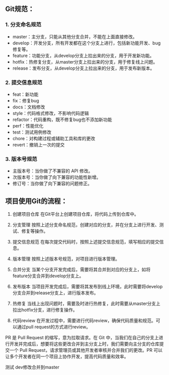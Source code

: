 ## Git规范：
### 1. 分支命名规范

- master：主分支，只能从其他分支合并，不能在上面直接修改。
- develop：开发分支，所有开发都在这个分支上进行，包括新功能开发、bug修复等。
- feature：功能分支，从develop分支上拉出来的分支，用于开发新功能。
- hotfix：热修复分支，从master分支上拉出来的分支，用于修复线上问题。
- release：发布分支，从develop分支上拉出来的分支，用于发布新版本。

### 2. 提交信息规范

- feat：新功能
- fix：修复bug
- docs：文档修改
- style：代码格式修改，不影响代码逻辑
- refactor：代码重构，既不修复bug也不添加新功能
- perf：性能优化
- test：测试用例修改
- chore：对构建过程或辅助工具和库的更改
- revert：撤销上一次的提交

### 3. 版本号规范

- 主版本号：当你做了不兼容的 API 修改。
- 次版本号：当你做了向下兼容的功能性新增。
- 修订号：当你做了向下兼容的问题修正。

## 项目使用Git的流程：

1. 创建项目仓库
在Git平台上创建项目仓库，将代码上传到仓库中。

2. 分支管理
按照上述分支命名规范，创建对应的分支，并在分支上进行开发、测试、修复等操作。

3. 提交信息规范
在每次提交代码时，按照上述提交信息规范，填写相应的提交信息。

4. 版本管理
按照上述版本号规范，对项目进行版本管理。

5. 合并分支
当某个分支开发完成后，需要将其合并到对应的分支上，如将feature分支合并到develop分支上。

6. 发布版本
当项目开发完成后，需要将其发布到线上环境，此时需要将develop分支合并到release分支上，进行版本发布。

7. 热修复
当线上出现问题时，需要及时进行热修复，此时需要从master分支上拉出hotfix分支，进行修复操作。

8. 代码review
在开发过程中，需要进行代码review，确保代码质量和规范。可以通过pull request的方式进行review。


PR 是 Pull Request 的缩写，意为拉取请求。在 Git 中，当我们在自己的分支上进行开发并完成后，想要将这些更改合并到主分支上时，我们需要向主分支的仓库提交一个 Pull Request，请求管理员或其他开发者审核并合并我们的更改。PR 可以让多个开发者在同一个项目上协作开发，提高代码质量和效率。



测试
dev修改合并到master
